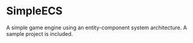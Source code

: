 # SimpleECS
A simple game engine using an entity-component system architecture. A sample project is included.
